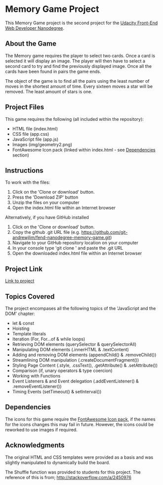 # Memory Game Project

This Memory Game project is the second project for the <a target="_blank" href="https://www.udacity.com/course/front-end-web-developer-nanodegree--nd001">Udacity Front-End Web Developer Nanodegree</a>.


## About the Game
The Memory game requires the player to select two cards. Once a card is selected it will display an image. The player will then have to select a second card to try and find the previously displayed image. Once all the cards have been found in pairs the game ends. 

The object of the game is to find all the pairs using the least number of moves in the shortest amount of time. Every sixteen moves a star will be removed. The least amount of stars is one.


## Project Files
This game requires the following (all included within the repository):
* HTML file (index.html)
* CSS file (app.css)
* JavaScript file (app.js)
* Images (img/geometry2.png)
* FontAwesome Icon pack (linked within index.html - see [Dependencies](#dependencies) section)


## Instructions
To work with the files:
1. Click on the 'Clone or download' button.
2. Press the 'Download ZIP' button
3. Unzip the files on your computer
4. Open the index.html file within an Internet browser

Alternatively, if you have GitHub installed
1. Click on the 'Clone or download' button.
2. Copy the github .git URL file (e.g. https://github.com/git-andrewjlim/fend-nanodegree-memory-game.git)
2. Navigate to your GitHub repository location on your computer
3. In your console type 'git clone ' and paste the .git URL
4. Open the downloaded index.html file within an Internet browser


## Project Link
[Link to project](https://git-andrewjlim.github.io/fend-nanodegree-memory-game/)


## Topics Covered
The project encompases all the following topics of the 'JavaScript and the DOM' chapter:

* let & const
* Hoisting
* Template literals
* Iteration (For, For...of & while loops)
* Retrieving DOM elements (querySelector & querySelectorAll)
* Manipulating DOM elements (.innerHTML & .textContent)
* Adding and removing DOM elements (appendChild() & .removeChild())
* Streamlining DOM manipulation (.createDocumentFragment())
* Styling Page Content (.style, .cssText(), .getAttribute() & .setAttribute())
* Comparison (if, unary operators & type coercion)
* Working with Functions
* Event Listeners & and Event delegation (.addEventListener() & .removeEventListener())
* Timing Events (setTimeout() & setInterval())

## Dependencies
The icons for this game require the [FontAwesome Icon pack](https://maxcdn.bootstrapcdn.com/font-awesome/4.6.1/css/font-awesome.min.css"), if the names for the icons changes this may fail in future. However, the icons could be reworked to use images if required.


## Acknowledgments
The original HTML and CSS templates were provided as a basis and was slightly manipulated to dynamically build the board.

The Shuffle function was provided to students for this project.
The reference of this is from; <a target="_blank" href="http://stackoverflow.com/a/2450976">http://stackoverflow.com/a/2450976</a>